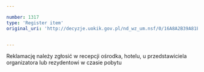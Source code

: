 ```yaml
---

number: 1317
type: 'Register item'
original_uri: 'http://decyzje.uokik.gov.pl/nd_wz_um.nsf/0/16A8A2B39A81E526C12573DE00415A95?OpenDocument'


---
```


Reklamację należy zgłosić w recepcji ośrodka, hotelu, u przedstawiciela organizatora lub rezydentowi w czasie pobytu
